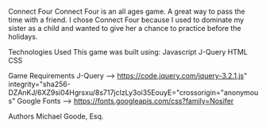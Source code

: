 Connect Four
    Connect Four is an all ages game. A great way to pass the time with a friend. I chose Connect Four because I used to dominate my sister as a child and wanted to give her a chance to practice before the holidays.

Technologies Used
    This game was built using: Javascript
                               J-Query
                               HTML
                               CSS

Game Requirements
    J-Query --> https://code.jquery.com/jquery-3.2.1.js" integrity="sha256-DZAnKJ/6XZ9si04Hgrsxu/8s717jcIzLy3oi35EouyE="crossorigin="anonymous"
    Google Fonts --> https://fonts.googleapis.com/css?family=Nosifer

Authors
    Michael Goode, Esq.





